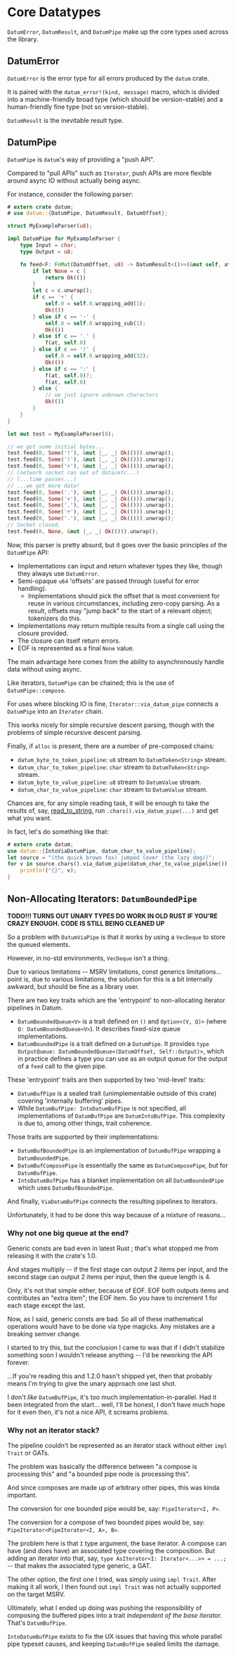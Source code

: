 # Core Datatypes

`DatumError`, `DatumResult`, and `DatumPipe` make up the core types used across the library.

## DatumError

`DatumError` is the error type for all errors produced by the `datum` crate.

It is paired with the `datum_error!(kind, message)` macro, which is divided into a machine-friendly broad type (which should be version-stable) and a human-friendly fine type (not so version-stable).

`DatumResult` is the inevitable result type.

## DatumPipe

`DatumPipe` is `datum`'s way of providing a "push API".

Compared to "pull APIs" such as `Iterator`, push APIs are more flexible around async IO without actually being async.

For instance, consider the following parser:

```rust
# extern crate datum;
# use datum::{DatumPipe, DatumResult, DatumOffset};

struct MyExampleParser(u8);

impl DatumPipe for MyExampleParser {
	type Input = char;
	type Output = u8;

	fn feed<F: FnMut(DatumOffset, u8) -> DatumResult<()>>(&mut self, at: DatumOffset, c: Option<char>, f: &mut F) -> DatumResult<()> {
		if let None = c {
			return Ok(())
		}
		let c = c.unwrap();
		if c == '+' {
			self.0 = self.0.wrapping_add(1);
			Ok(())
		} else if c == '-' {
			self.0 = self.0.wrapping_sub(1);
			Ok(())
		} else if c == '.' {
			f(at, self.0)
		} else if c == '!' {
			self.0 = self.0.wrapping_add(32);
			Ok(())
		} else if c == ':' {
			f(at, self.0)?;
			f(at, self.0)
		} else {
			// we just ignore unknown characters
			Ok(())
		}
	}
}

let mut test = MyExampleParser(0);

// we got some initial bytes...
test.feed(0, Some('!'), &mut |_, _| Ok(())).unwrap();
test.feed(0, Some('!'), &mut |_, _| Ok(())).unwrap();
test.feed(0, Some('+'), &mut |_, _| Ok(())).unwrap();
// (network socket ran out of data/etc...)
// (...time passes...)
// ...we got more data!
test.feed(0, Some('.'), &mut |_, _| Ok(())).unwrap();
test.feed(0, Some('+'), &mut |_, _| Ok(())).unwrap();
test.feed(0, Some('.'), &mut |_, _| Ok(())).unwrap();
test.feed(0, Some('+'), &mut |_, _| Ok(())).unwrap();
test.feed(0, Some('.'), &mut |_, _| Ok(())).unwrap();
// Socket closed.
test.feed(0, None, &mut |_, _| Ok(())).unwrap();
```

Now, this parser is pretty absurd, but it goes over the basic principles of the `DatumPipe` API:

* Implementations can input and return whatever types they like, though they always use `DatumError`.
* Semi-opaque `u64` 'offsets' are passed through (useful for error handling).
	* Implementations should pick the offset that is most convenient for reuse in various circumstances, including zero-copy parsing. As a result, offsets may "jump back" to the start of a relevant object; tokenizers do this.
* Implementations may return multiple results from a single call using the closure provided.
* The closure can itself return errors.
* EOF is represented as a final `None` value.

The main advantage here comes from the ability to asynchronously handle data without using async.

Like iterators, `DatumPipe` can be chained; this is the use of `DatumPipe::compose`.

For uses where blocking IO is fine, `Iterator::via_datum_pipe` connects a `DatumPipe` into an `Iterator` chain.

This works nicely for simple recursive descent parsing, though with the problems of simple recursive descent parsing.

Finally, if `alloc` is present, there are a number of pre-composed chains:

* `datum_byte_to_token_pipeline`: `u8` stream to `DatumToken<String>` stream.
* `datum_char_to_token_pipeline`: `char` stream to `DatumToken<String>` stream.
* `datum_byte_to_value_pipeline`: `u8` stream to `DatumValue` stream.
* `datum_char_to_value_pipeline`: `char` stream to `DatumValue` stream.

Chances are, for any simple reading task, it will be enough to take the results of, say, [read_to_string](https://doc.rust-lang.org/std/fs/fn.read_to_string.html), run `.chars().via_datum_pipe(...)` and get what you want.

In fact, let's do something like that:

```rust
# extern crate datum;
use datum::{IntoViaDatumPipe, datum_char_to_value_pipeline};
let source = "(the quick brown fox) jumped (over (the lazy dog))";
for v in source.chars().via_datum_pipe(datum_char_to_value_pipeline()).map(|v| v.expect("the input should be valid")) {
	println!("{}", v);
}
```

## Non-Allocating Iterators: `DatumBoundedPipe`

**TODO!!! TURNS OUT UNARY TYPES DO WORK IN OLD RUST IF YOU'RE CRAZY ENOUGH. CODE IS STILL BEING CLEANED UP**

So a problem with `DatumViaPipe` is that it works by using a `VecDeque` to store the queued elements.

However, in no-std environments, `VecDeque` isn't a thing.

Due to various limitations -- MSRV limitations, const generics limitations... point is, due to various limitations, the solution for this is a bit internally awkward, but should be fine as a library user.

There are two key traits which are the 'entrypoint' to non-allocating iterator pipelines in Datum.

* `DatumBoundedQueue<V>` is a trait defined on `()` and `Option<(V, Q)>` (where `Q: DatumBoundedQueue<V>`). It describes fixed-size queue implementations.
* `DatumBoundedPipe` is a trait defined on a `DatumPipe`. It provides `type OutputQueue: DatumBoundedQueue<(DatumOffset, Self::Output)>`, which in practice defines a type you can use as an output queue for the output of a `feed` call to the given pipe.

These 'entrypoint' traits are then supported by two 'mid-level' traits:

* `DatumBufPipe` is a sealed trait (unimplementable outside of this crate) covering 'internally buffering' pipes.
* While `DatumBufPipe: IntoDatumBufPipe` is not specified, all implementations of `DatumBufPipe` are `DatumIntoBufPipe`. This complexity is due to, among other things, trait coherence.

Those traits are supported by their implementations:

* `DatumBufBoundedPipe` is an implementation of `DatumBufPipe` wrapping a `DatumBoundedPipe`.
* `DatumBufComposePipe` is essentially the same as `DatumComposePipe`, but for `DatumBufPipe`.
* `IntoDatumBufPipe` has a blanket implementation on all `DatumBoundedPipe` which uses `DatumBufBoundedPipe`.

And finally, `ViaDatumBufPipe` connects the resulting pipelines to iterators.

Unfortunately, it had to be done this way because of a mixture of reasons...

### Why not one big queue at the end?

Generic consts are bad even in latest Rust ; that's what stopped me from releasing it with the crate's 1.0.

And stages multiply -- if the first stage can output 2 items per input, and the second stage can output 2 items per input, then the queue length is 4.

Only, it's not that simple either, because of EOF. EOF both outputs items and contributes an "extra item"; the EOF item. So you have to increment 1 for each stage except the last.

Now, as I said, generic consts are bad. So all of these mathematical operations would have to be done via type magicks. Any mistakes are a breaking semver change.

I started to try this, but the conclusion I came to was that if I didn't stabilize something soon I wouldn't release anything -- I'd be reworking the API forever.

...If you're reading this and 1.2.0 hasn't shipped yet, then that probably means I'm trying to give the unary approach one last shot.

I don't _like_ `DatumBufPipe`, it's too much implementation-in-parallel. Had it been integrated from the start... well, I'll be honest, I don't have much hope for it even then, it's not a nice API, it screams problems.

### Why not an iterator stack?

The pipeline couldn't be represented as an iterator stack without either `impl Trait` or GATs.

The problem was basically the difference between "a compose is processing this" and "a bounded pipe node is processing this".

And since composes are made up of arbitrary other pipes, this was kinda important.

The conversion for one bounded pipe would be, say: `PipeIterator<I, P>`.

The conversion for a compose of two bounded pipes would be, say: `PipeIterator<PipeIterator<I, A>, B>`.

The problem here is that `I` type argument, the base iterator. A compose can have (and does have) an associated type covering the composition. But adding an iterator into that, say, `type AsIterator<I: Iterator<...>> = ...;` -- that makes the associated type generic, a GAT.

The other option, the first one I tried, was simply using `impl Trait`. After making it all work, I then found out `impl Trait` was not actually supported on the target MSRV.

Ultimately, what I ended up doing was pushing the responsibility of composing the buffered pipes into a trait _independent of the base iterator._ That's `DatumBufPipe`.

`IntoDatumBufPipe` exists to fix the UX issues that having this whole parallel pipe typeset causes, and keeping `DatumBufPipe` sealed limits the damage.
